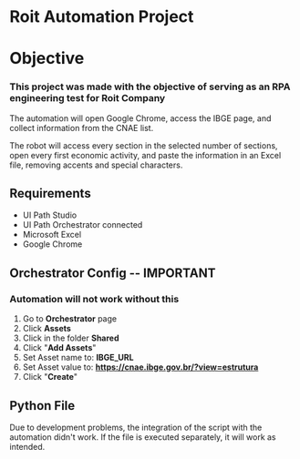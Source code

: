# Roit Automation Project #

# Objective #

### This project was made with the objective of serving as an RPA engineering test for Roit Company ###

The automation will open Google Chrome, access the IBGE page, and collect information from the CNAE list.

The robot will access every section in the selected number of sections, open every first economic activity, and paste
the information in an Excel file, removing accents and special characters.


## Requirements ##

- UI Path Studio
- UI Path Orchestrator connected
- Microsoft Excel
- Google Chrome

## Orchestrator Config -- IMPORTANT ##
### Automation will not work without this ###

1. Go to **Orchestrator** page
2. Click **Assets**
3. Click in the folder **Shared**
4. Click "**Add Assets**"
5. Set Asset name to: **IBGE_URL**
6. Set Asset value to: **https://cnae.ibge.gov.br/?view=estrutura**
7. Click "**Create**"


## Python File ##

Due to development problems, the integration of the script with the automation didn't work.
If the file is executed separately, it will work as intended.
